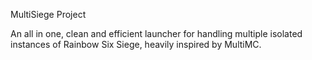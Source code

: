MultiSiege Project

An all in one, clean and efficient launcher for handling multiple isolated instances of Rainbow Six Siege, heavily inspired by MultiMC.